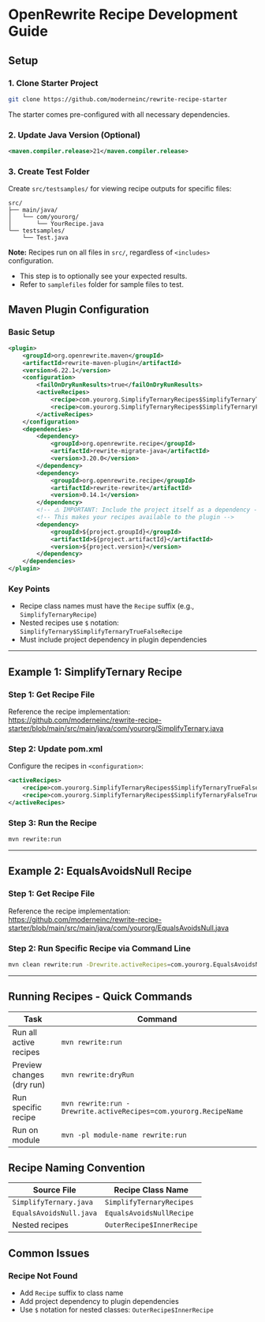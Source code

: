 # OpenRewrite Recipe Development Guide

## Setup

### 1. Clone Starter Project
```bash
git clone https://github.com/moderneinc/rewrite-recipe-starter
```
The starter comes pre-configured with all necessary dependencies.

### 2. Update Java Version (Optional)
```xml
<maven.compiler.release>21</maven.compiler.release>
```

### 3. Create Test Folder
Create `src/testsamples/` for viewing recipe outputs for specific files:
```
src/
├── main/java/
│   └── com/yourorg/
│       └── YourRecipe.java
└── testsamples/
    └── Test.java
```

**Note:** Recipes run on all files in `src/`, regardless of `<includes>` configuration. 
- This step is to optionally see your expected results.
- Refer to `samplefiles` folder for sample files to test.

## Maven Plugin Configuration

### Basic Setup
```xml
<plugin>
    <groupId>org.openrewrite.maven</groupId>
    <artifactId>rewrite-maven-plugin</artifactId>
    <version>6.22.1</version>
    <configuration>
        <failOnDryRunResults>true</failOnDryRunResults>
        <activeRecipes>
            <recipe>com.yourorg.SimplifyTernaryRecipes$SimplifyTernaryTrueFalseRecipe</recipe>
            <recipe>com.yourorg.SimplifyTernaryRecipes$SimplifyTernaryFalseTrueRecipe</recipe>
        </activeRecipes>
    </configuration>
    <dependencies>
        <dependency>
            <groupId>org.openrewrite.recipe</groupId>
            <artifactId>rewrite-migrate-java</artifactId>
            <version>3.20.0</version>
        </dependency>
        <dependency>
            <groupId>org.openrewrite.recipe</groupId>
            <artifactId>rewrite-rewrite</artifactId>
            <version>0.14.1</version>
        </dependency>
        <!-- ⚠️ IMPORTANT: Include the project itself as a dependency -->
        <!-- This makes your recipes available to the plugin -->
        <dependency>
            <groupId>${project.groupId}</groupId>
            <artifactId>${project.artifactId}</artifactId>
            <version>${project.version}</version>
        </dependency>
    </dependencies>
</plugin>
```

### Key Points
- Recipe class names must have the `Recipe` suffix (e.g., `SimplifyTernaryRecipe`)
- Nested recipes use `$` notation: `SimplifyTernary$SimplifyTernaryTrueFalseRecipe`
- Must include project dependency in plugin dependencies

---

## Example 1: SimplifyTernary Recipe

### Step 1: Get Recipe File

Reference the recipe implementation:
https://github.com/moderneinc/rewrite-recipe-starter/blob/main/src/main/java/com/yourorg/SimplifyTernary.java

### Step 2: Update pom.xml

Configure the recipes in `<configuration>`:

```xml
<activeRecipes>
    <recipe>com.yourorg.SimplifyTernaryRecipes$SimplifyTernaryTrueFalseRecipe</recipe>
    <recipe>com.yourorg.SimplifyTernaryRecipes$SimplifyTernaryFalseTrueRecipe</recipe>
</activeRecipes>
```

### Step 3: Run the Recipe

```bash
mvn rewrite:run
```

---

## Example 2: EqualsAvoidsNull Recipe

### Step 1: Get Recipe File

Reference the recipe implementation:
https://github.com/moderneinc/rewrite-recipe-starter/blob/main/src/main/java/com/yourorg/EqualsAvoidsNull.java

### Step 2: Run Specific Recipe via Command Line

```bash
mvn clean rewrite:run -Drewrite.activeRecipes=com.yourorg.EqualsAvoidsNullRecipe
```

---

## Running Recipes - Quick Commands

| Task | Command |
|---|---|
| Run all active recipes | `mvn rewrite:run` |
| Preview changes (dry run) | `mvn rewrite:dryRun` |
| Run specific recipe | `mvn rewrite:run -Drewrite.activeRecipes=com.yourorg.RecipeName` |
| Run on module | `mvn -pl module-name rewrite:run` |

## Recipe Naming Convention

| Source File | Recipe Class Name |
|---|---|
| `SimplifyTernary.java` | `SimplifyTernaryRecipes` |
| `EqualsAvoidsNull.java` | `EqualsAvoidsNullRecipe` |
| Nested recipes | `OuterRecipe$InnerRecipe` |

## Common Issues

### Recipe Not Found
- Add `Recipe` suffix to class name
- Add project dependency to plugin dependencies
- Use `$` notation for nested classes: `OuterRecipe$InnerRecipe`
